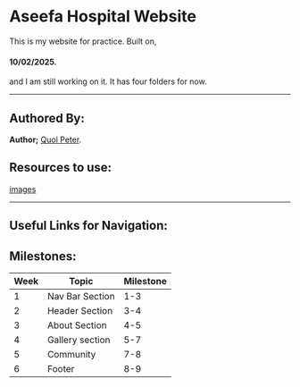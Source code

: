 # Aseefa Hospital Website

This is my website for practice. Built on,

#### 10/02/2025.
and I am still working on it. It has four folders for now.

---

## Authored By:

**Author;**
[Quol Peter](https://github.com/quol04).

## Resources to use:

[images](./images/logo.png)

---

## Useful Links for Navigation:

## Milestones:

| Week | Topic | Milestone |
| ------ |------ | ------- |
|1 | Nav Bar Section | 1-3 |
|2 | Header Section | 3-4 |
|3 | About Section | 4-5 |
|4 | Gallery section|5-7 |
|5 | Community | 7-8 |
|6 |Footer | 8-9|

